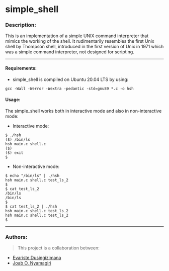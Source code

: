 # simple_shell

### Description: 
This is an implementation of a simple UNIX command interpreter that mimics the working of the shell. It rudimentarily resembles the first Unix shell by Thompson shell, introduced in the first version of Unix in 1971 which was a simple command interpreter, not designed for scripting. 

___

#### Requirements:
* simple_shell is compiled on Ubuntu 20.04 LTS by using:
```
gcc -Wall -Werror -Wextra -pedantic -std=gnu89 *.c -o hsh
```

#### Usage:
The simple_shell works both in interactive mode and also in non-interactive mode:

* Interactive mode:
```
$ ./hsh
($) /bin/ls
hsh main.c shell.c
($)
($) exit
$
```
* Non-interactive mode:
```
$ echo "/bin/ls" | ./hsh
hsh main.c shell.c test_ls_2
$
$ cat test_ls_2
/bin/ls
/bin/ls
$
$ cat test_ls_2 | ./hsh
hsh main.c shell.c test_ls_2
hsh main.c shell.c test_ls_2
$
```

___

### Authors:

> This project is a collaboration between:
* [Evariste Dusingizimana](https://github.com/Evaristekanova)
* [Joab O. Nyamagiri](https://github.com/jonyamagiri) 


